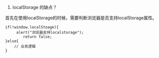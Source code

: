 
1. localStorage 的缺点？
   
 首先在使用localStorage的时候，需要判断浏览器是否支持localStorage属性。
    
	if(!window.localStoage){
   		 alert("浏览器支持localstorage");
            return false;
	}else{
		// 业务逻辑
	}